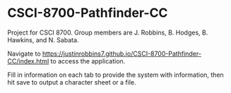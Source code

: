 # CSCI-8700-Pathfinder-CC
Project for CSCI 8700. Group members are J. Robbins, B. Hodges, B. Hawkins, and N. Sabata.

Navigate to https://justinrobbins7.github.io/CSCI-8700-Pathfinder-CC/index.html to access the application. 

Fill in information on each tab to provide the system with information, then hit save to output a character sheet or a file.

